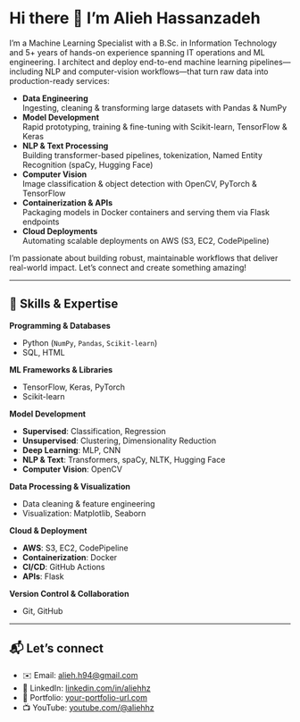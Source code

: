 # Hi there 👋 I’m Alieh Hassanzadeh

I’m a Machine Learning Specialist with a B.Sc. in Information Technology and 5+ years of hands-on experience spanning IT operations and ML engineering. I architect and deploy end-to-end machine learning pipelines—including NLP and computer-vision workflows—that turn raw data into production-ready services:

- **Data Engineering**  
  Ingesting, cleaning & transforming large datasets with Pandas & NumPy  
- **Model Development**  
  Rapid prototyping, training & fine-tuning with Scikit-learn, TensorFlow & Keras  
- **NLP & Text Processing**  
  Building transformer-based pipelines, tokenization, Named Entity Recognition (spaCy, Hugging Face)  
- **Computer Vision**  
  Image classification & object detection with OpenCV, PyTorch & TensorFlow  
- **Containerization & APIs**  
  Packaging models in Docker containers and serving them via Flask endpoints  
- **Cloud Deployments**  
  Automating scalable deployments on AWS (S3, EC2, CodePipeline)  

I’m passionate about building robust, maintainable workflows that deliver real-world impact. Let’s connect and create something amazing!

---

## 🔧 Skills & Expertise

**Programming & Databases**  
- Python (`NumPy`, `Pandas`, `Scikit-learn`)  
- SQL, HTML

**ML Frameworks & Libraries**  
- TensorFlow, Keras, PyTorch  
- Scikit-learn

**Model Development**  
- **Supervised**: Classification, Regression  
- **Unsupervised**: Clustering, Dimensionality Reduction  
- **Deep Learning**: MLP, CNN  
- **NLP & Text**: Transformers, spaCy, NLTK, Hugging Face  
- **Computer Vision**: OpenCV

**Data Processing & Visualization**  
- Data cleaning & feature engineering  
- Visualization: Matplotlib, Seaborn

**Cloud & Deployment**  
- **AWS**: S3, EC2, CodePipeline  
- **Containerization**: Docker  
- **CI/CD**: GitHub Actions  
- **APIs**: Flask

**Version Control & Collaboration**  
- Git, GitHub



---

## 📬 Let’s connect

- ✉️ Email: [alieh.h94@gmail.com](mailto:alieh.h94@gmail.com)  
- 🔗 LinkedIn: [linkedin.com/in/aliehhz](https://www.linkedin.com/in/aliehhz)  
- 🎯 Portfolio: [your-portfolio-url.com](https://your-portfolio-url.com)  
- 📺 YouTube: [youtube.com/@aliehhz](https://www.youtube.com/@aliehhz)
